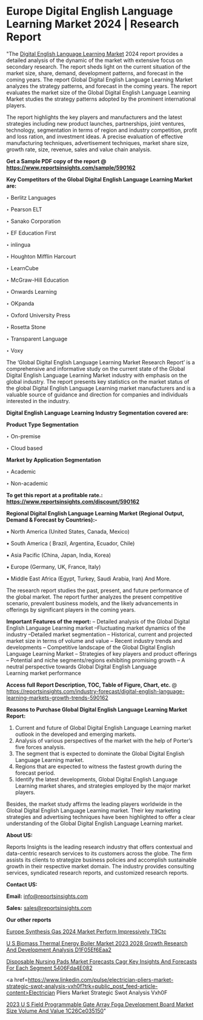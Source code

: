 # Europe Digital English Language Learning Market 2024 | Research Report

"The <a href=https://www.reportsinsights.com/sample/590162>Digital English Language Learning Market</a> 2024 report provides a detailed analysis of the dynamic of the market with extensive focus on secondary research. The report sheds light on the current situation of the market size, share, demand, development patterns, and forecast in the coming years. The report Global Digital English Language Learning Market analyzes the strategy patterns, and forecast in the coming years. The report evaluates the market size of the Global Digital English Language Learning Market studies the strategy patterns adopted by the prominent international players.

The report highlights the key players and manufacturers and the latest strategies including new product launches, partnerships, joint ventures, technology, segmentation in terms of region and industry competition, profit and loss ration, and investment ideas. A precise evaluation of effective manufacturing techniques, advertisement techniques, market share size, growth rate, size, revenue, sales and value chain analysis.

<strong>Get a Sample PDF copy of the report @ <a href=https://www.reportsinsights.com/sample/590162 style=color:#0000ff;>https://www.reportsinsights.com/sample/590162</a></strong>

<strong>Key Competitors of the Global Digital English Language Learning Market are:</strong>

‣ Berlitz Languages


‣ Pearson ELT


‣ Sanako Corporation


‣ EF Education First


‣ inlingua


‣ Houghton Mifflin Harcourt


‣ LearnCube


‣ McGraw-Hill Education


‣ Onwards Learning


‣ OKpanda


‣ Oxford University Press


‣ Rosetta Stone


‣ Transparent Language


‣ Voxy

The ‘Global Digital English Language Learning Market Research Report’ is a comprehensive and informative study on the current state of the Global Digital English Language Learning Market industry with emphasis on the global industry. The report presents key statistics on the market status of the global Digital English Language Learning market manufacturers and is a valuable source of guidance and direction for companies and individuals interested in the industry.

<strong>Digital English Language Learning Industry Segmentation covered are:</strong>

<strong>Product Type Segmentation</strong>

‣    On-premise


‣ Cloud based

<strong>Market by Application Segmentation</strong>

‣   Academic


‣ Non-academic

<strong>To get this report at a profitable rate.: <a href=https://www.reportsinsights.com/discount/590162 style=color:#0000ff;>https://www.reportsinsights.com/discount/590162</a></strong>

<strong>Regional Digital English Language Learning Market (Regional Output, Demand &amp; Forecast by Countries):-</strong>

• North America (United States, Canada, Mexico)

• South America ( Brazil, Argentina, Ecuador, Chile)

• Asia Pacific (China, Japan, India, Korea)

• Europe (Germany, UK, France, Italy)

• Middle East Africa (Egypt, Turkey, Saudi Arabia, Iran) And More.

The research report studies the past, present, and future performance of the global market. The report further analyzes the present competitive scenario, prevalent business models, and the likely advancements in offerings by significant players in the coming years.

<strong>Important Features of the report:</strong>
– Detailed analysis of the Global Digital English Language Learning market
–Fluctuating market dynamics of the industry
–Detailed market segmentation
– Historical, current and projected market size in terms of volume and value
– Recent industry trends and developments
– Competitive landscape of the Global Digital English Language Learning Market
– Strategies of key players and product offerings
– Potential and niche segments/regions exhibiting promising growth
– A neutral perspective towards Global Digital English Language Learning market performance

<strong>Access full Report Description, TOC, Table of Figure, Chart, etc. </strong>@   <a href=https://reportsinsights.com/industry-forecast/digital-english-language-learning-markets-growth-trends-590162 style=color:#0000ff;>https://reportsinsights.com/industry-forecast/digital-english-language-learning-markets-growth-trends-590162</a>

<strong>Reasons to Purchase Global Digital English Language Learning Market Report:</strong>
1. Current and future of Global Digital English Language Learning market outlook in the developed and emerging markets.
2. Analysis of various perspectives of the market with the help of Porter’s five forces analysis.
3. The segment that is expected to dominate the Global Digital English Language Learning market.
4. Regions that are expected to witness the fastest growth during the forecast period.
5. Identify the latest developments, Global Digital English Language Learning market shares, and strategies employed by the major market players.

Besides, the market study affirms the leading players worldwide in the Global Digital English Language Learning market. Their key marketing strategies and advertising techniques have been highlighted to offer a clear understanding of the Global Digital English Language Learning market.

<strong><strong>About US</strong>:</strong>

Reports Insights is the leading research industry that offers contextual and data-centric research services to its customers across the globe. The firm assists its clients to strategize business policies and accomplish sustainable growth in their respective market domain. The industry provides consulting services, syndicated research reports, and customized research reports.

<strong>Contact US:</strong>

<p class=><b>Email:</b> <a href=mailto:info@reportsinsights.com>info@reportsinsights.com</a></p>
<p class=><b>Sales:</b> <a href=mailto:sales@reportsinsights.com>sales@reportsinsights.com</a></p>

<strong>Our other reports</strong>

<a href=https://www.linkedin.com/pulse/europe-synthesis-gas-2024-market-perform-impressively-t9ctc/>Europe Synthesis Gas 2024 Market Perform Impressively T9Ctc</a>

<a href=https://medium.com/@shindeaaswini6/u-s-biomass-thermal-energy-boiler-market-2023-2028-growth-research-and-development-analysis-d1f05ef6eaa2>U S Biomass Thermal Energy Boiler Market 2023 2028 Growth Research And Development Analysis D1F05Ef6Eaa2</a>

<a href=https://medium.com/@jadhaosuchit578/disposable-nursing-pads-market-forecasts-cagr-key-insights-and-forecasts-for-each-segment-5406fda4e082>Disposable Nursing Pads Market Forecasts Cagr Key Insights And Forecasts For Each Segment 5406Fda4E082</a>

<a href=https://www.linkedin.com/pulse/electrician-pliers-market-strategic-swot-analysis-vxh0f?trk=public_post_feed-article-content>Electrician Pliers Market Strategic Swot Analysis Vxh0F</a>

<a href=https://medium.com/@nadeemkazi0003/2023-u-s-field-programmable-gate-array-fpga-development-board-market-size-volume-and-value-1c26ce035150>2023 U S Field Programmable Gate Array Fpga Development Board Market Size Volume And Value 1C26Ce035150</a>"
